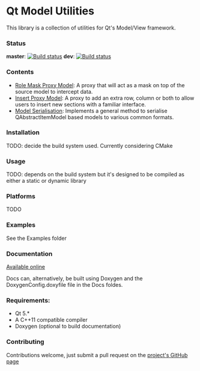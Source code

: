 # Qt Model Utilities

This library is a collection of utilities for Qt's Model/View framework.

### Status
**master**: [![Build status](https://ci.appveyor.com/api/projects/status/3x8h2laxlbh9wc7c/branch/master?svg=true)](https://ci.appveyor.com/project/VSRonin/qtmodelutilities/branch/master)
**dev**: [![Build status](https://ci.appveyor.com/api/projects/status/3x8h2laxlbh9wc7c/branch/dev?svg=true)](https://ci.appveyor.com/project/VSRonin/qtmodelutilities/branch/dev)


### Contents

+ [Role Mask Proxy Model](https://vsronin.github.io/QtModelUtilities/md__r_e_a_d_m_e__role__mask__proxy__model.html): A proxy that will act as a mask on top of the source model to intercept data.
+ [Insert Proxy Model](https://vsronin.github.io/QtModelUtilities/md__r_e_a_d_m_e__insert__proxy__model.html): A proxy to add an extra row, column or both to allow users to insert new sections with a familiar interface.
+ [Model Serialisation](https://vsronin.github.io/QtModelUtilities/md__r_e_a_d_m_e__model__serialisation.html): Implements a general method to serialise QAbstractItemModel based models to various common formats.

### Installation

TODO: decide the build system used. Currently considering CMake

### Usage

TODO: depends on the build system but it's designed to be compiled as either a static or dynamic library

### Platforms

TODO

### Examples

See the Examples folder

### Documentation

[Available online](https://vsronin.github.io/QtModelUtilities/index.html)

Docs can, alternatively, be built using Doxygen and the DoxygenConfig.doxyfile file in the Docs foldes.

### Requirements:

+ Qt 5.*
+ A C++11 compatible compiler
+ Doxygen (optional to build documentation)

### Contributing

Contributions welcome, just submit a pull request on the [project's GitHub page](https://github.com/VSRonin/QtModelUtilities)